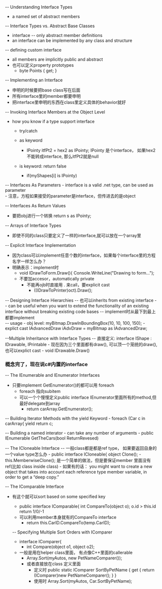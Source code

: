 -- Understanding Interface Types
  - a named set of abstract members

-- Interface Types vs. Abstract Base Classes
  - interface -- only abstract member definitions
  - an interface can be implemented by any class and structure 
  
-- defining custom interface 
  - all members are implicitly public and abstract 
  - 也可以定义property prototypes 
    - byte Points { get; }
    
-- Implementing an Interface
  - 申明的时候要把base class写在后面
  - 所有interface里的member都要申明
  - 把interface里申明的东西在class里定义具体的behavior就好  

-- Invoking Interface Members at the Object Level
  - how you know if a type support interface 
    - try/catch 
    
    - as keyword 
      - IPointy itfPt2 = hex2 as IPointy; IPointy 是个interface， 如果hex2不能转成interface, 那么itfPt2就是null
    
    - is keyword: return false 
      - if(myShapes[i] is IPointy)
    
-- Interfaces As Parameters
    - interface is a valid .net type, can be used as parameter    
    - 注意，方程如果接受的parameter是interface，但传进去的是object
    
-- Interfaces As Return Values
  - 要把obj进行一个转换 return s as IPointy;
    
-- Arrays of Interface Types
  - 即使不同的class只要定义了一样的interface,就可以放在一个array里 
    
-- Explicit Interface Implementation
  - 因为class可以implement任意个数的interface，如果每个interface里的方程名字一样怎么办？
  - 明确表示：implement时
    - void IDrawToForm.Draw(){
          Console.WriteLine("Drawing to form...");
    - 不要加accesor，automatically private 
      - 不能再ojb时直接用 . 来call，要explicit cast 
        - ((IDrawToPrinter)oct).Draw();
  
-- Designing Interface Hierarchies
  -- 也可以inherits from existing interface
  -- can be useful when you want to extend the functionality of an existing interface without breaking existing code bases
  -- implement时从最下到最上都要implement     
  -- usage
    - obj level: myBitmap.DrawInBoundingBox(10, 10, 100, 150);
    - explict cast IAdvancedDraw iAdvDraw = myBitmap as IAdvancedDraw;
            
--Multiple Inheritance with Interface Types
  -- 直接定义: interface IShape : IDrawable, IPrintable
    - 现在因为三个里面都有draw(), 可以顶一个笼统的draw(), 也可以explict cast 
      - void IDrawable.Draw()
    
### 概念完了，现在说c#内置的interface ###

-- The IEnumerable and IEnumerator Interfaces
  - 只要implement GetEnumerator()的都可以用 foreach 
    - foreach 指向subitem
    - 可以一个个慢慢定义public interface IEnumerator里面所有的method,但最好delegate到array
      - return carArray.GetEnumerator();
    
  --  Building Iterator Methods with the yield Keyword
    - foreach (Car c in carArray{
        yield return c;
    

  -- Building a named interator
    - can take any number of arguments
      - public IEnumerable GetTheCars(bool ReturnRevesed)
    
    
--  The ICloneable Interface
    -- 一般class都是都是ref type， 如果要返回自身的一个value type怎么办 
      - public interface ICloneable{
          object Clone();
      - this.MemberwiseClone(); 是一个简单的做法，但是要保证member 里面没有ref(比如 class inside class)
      - 如果有的话： you might want to create a new object that takes into account each reference type member variable, in order to get a “deep copy.”
      
-- The IComparable Interface
  - 有这个就可以sort based on some specified key 
    - public interface IComparable{
        int CompareTo(object o);
        o.id > this.id return 1/0/-1
    - 可以利用member本身就有的CompareTo interface
      - return this.CarID.CompareTo(temp.CarID);

    -- Specifying Multiple Sort Orders with IComparer
      - interface IComparer{
          - int Compare(object o1, object o2);
      - 一般是用在helper class里面， 有点像C++里面的callerable     
        - Array.Sort(myAutos, new PetNameComparer());
        - 或者直接放在class 定义里面 
          - 定义时
            public static IComparer SortByPetName
                { get { return (IComparer)new PetNameComparer(); } }
          - 使用时
              Array.Sort(myAutos, Car.SortByPetName);


    
      
    
    
    
    
    
    
    
    
    
    
    
    
    
    
    
    
    
